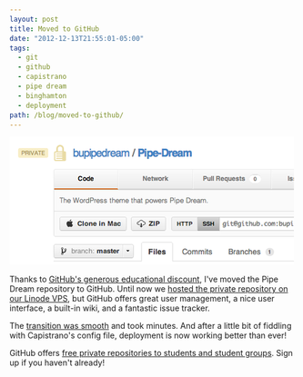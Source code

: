 ```yaml
---
layout: post
title: Moved to GitHub
date: "2012-12-13T21:55:01-05:00"
tags:
  - git
  - github
  - capistrano
  - pipe dream
  - binghamton
  - deployment
path: /blog/moved-to-github/
---
```


![Screenshot of Pipe Dream repository](./pipe-dream-repository.png)

Thanks to [GitHub's generous educational discount](https://github.com/edu), I've moved the Pipe Dream repository to GitHub. Until now we [hosted the private repository on our Linode VPS](https://danoc.me/blog/pipe-dream-server/), but GitHub offers great user management, a nice user interface, a built-in wiki, and a fantastic issue tracker.

The [transition was smooth](http://kovshenin.com/2011/transfer-your-existing-git-repository-to-github/) and took minutes. And after a little bit of fiddling with Capistrano's config file, deployment is now working better than ever!

GitHub offers [free private repositories to students and student groups](https://github.com/edu). Sign up if you haven't already!
